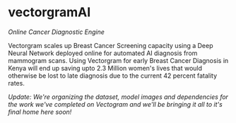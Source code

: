 # vectorgramAI
*Online Cancer Diagnostic Engine*

Vectorgram scales up Breast Cancer Screening capacity using a Deep Neural Network deployed online for automated AI diagnosis from mammogram scans. Using Vectorgram for early Breast Cancer Diagnosis in Kenya will end up saving upto 2.3 Million women's lives that would otherwise be lost to late diagnosis due to the current 42 percent fatality rates.

*Update:
We're organizing the dataset, model images and dependencies for the work we've completed on Vectogram and we'll be bringing it all to it's final home here soon!*
